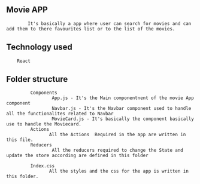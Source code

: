 ## Movie APP
            It's basically a app where user can search for movies and can add them to there favourites list or to the list of the movies.
           
           
## Technology used 
        
        React

## Folder structure
             
             Components 
                     App.js - It's the Main componentnent of the movie App component
                     Navbar.js - It's the Navbar component used to handle all the functionalites related to Navbar
                     MovieCard.js - It's basically the component basically use to handle the Moviecard.
             Actions
                    All the Actions  Required in the app are written in this file.
             Reducers
                     All the reducers required to change the State and update the store according are defined in this folder
                     
             Index.css 
                    All the styles and the css for the app is written in this folder.
                    

      
    
